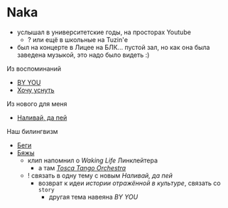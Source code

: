# Naka

- услышал в университетские годы, на просторах Youtube
  - ? или ещё в школьные на Tuzin'е
- был на концерте в Лицее на БЛК... пустой зал, но как она была заведена музыкой, это надо было видеть :)

Из воспоминаний

- [BY YOU](https://www.youtube.com/watch?v=fgqyK-d8Aj4)
- [Хочу уснуть](https://www.youtube.com/watch?v=8e4KokdE-XU)

Из нового для меня

- [Наливай, да пей](https://www.youtube.com/watch?v=L6DBvpW6Zt8)

Наш билингвизм

- [Беги](https://www.youtube.com/watch?v=svLUtCpEg-8)
- [Бяжы](https://www.youtube.com/watch?v=UmnuRNn_v7I)
  - клип напомнил о _Waking Life_ Линклейтера
    - а там [_Tosca Tango Orchestra_](tosca-tango-orchestra.md)
  - ! связать в одну тему с новым _Наливай, да пей_
    - возврат к идеи _истории отражённой в культуре_, связать со `story`
      - другая тема навеяна _BY YOU_

